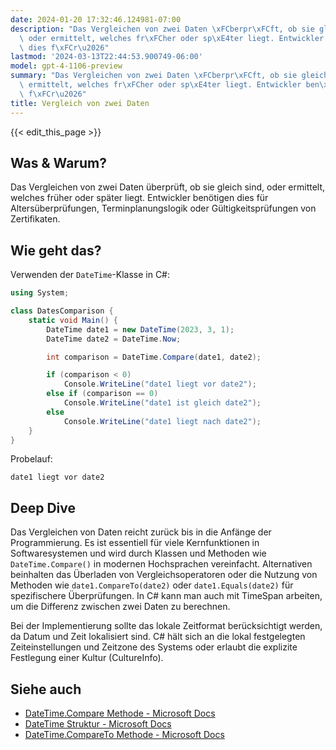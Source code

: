 ```yaml
---
date: 2024-01-20 17:32:46.124981-07:00
description: "Das Vergleichen von zwei Daten \xFCberpr\xFCft, ob sie gleich sind,\
  \ oder ermittelt, welches fr\xFCher oder sp\xE4ter liegt. Entwickler ben\xF6tigen\
  \ dies f\xFCr\u2026"
lastmod: '2024-03-13T22:44:53.900749-06:00'
model: gpt-4-1106-preview
summary: "Das Vergleichen von zwei Daten \xFCberpr\xFCft, ob sie gleich sind, oder\
  \ ermittelt, welches fr\xFCher oder sp\xE4ter liegt. Entwickler ben\xF6tigen dies\
  \ f\xFCr\u2026"
title: Vergleich von zwei Daten
---
```


{{< edit_this_page >}}

## Was & Warum?
Das Vergleichen von zwei Daten überprüft, ob sie gleich sind, oder ermittelt, welches früher oder später liegt. Entwickler benötigen dies für Altersüberprüfungen, Terminplanungslogik oder Gültigkeitsprüfungen von Zertifikaten.

## Wie geht das?
Verwenden der `DateTime`-Klasse in C#:

```C#
using System;

class DatesComparison {
    static void Main() {
        DateTime date1 = new DateTime(2023, 3, 1);
        DateTime date2 = DateTime.Now;

        int comparison = DateTime.Compare(date1, date2);

        if (comparison < 0)
            Console.WriteLine("date1 liegt vor date2");
        else if (comparison == 0)
            Console.WriteLine("date1 ist gleich date2");
        else
            Console.WriteLine("date1 liegt nach date2");
    }
}
```
Probelauf:

```
date1 liegt vor date2
```

## Deep Dive
Das Vergleichen von Daten reicht zurück bis in die Anfänge der Programmierung. Es ist essentiell für viele Kernfunktionen in Softwaresystemen und wird durch Klassen und Methoden wie `DateTime.Compare()` in modernen Hochsprachen vereinfacht. Alternativen beinhalten das Überladen von Vergleichsoperatoren oder die Nutzung von Methoden wie `date1.CompareTo(date2)` oder `date1.Equals(date2)` für spezifischere Überprüfungen. In C# kann man auch mit TimeSpan arbeiten, um die Differenz zwischen zwei Daten zu berechnen.

Bei der Implementierung sollte das lokale Zeitformat berücksichtigt werden, da Datum und Zeit lokalisiert sind. C# hält sich an die lokal festgelegten Zeiteinstellungen und Zeitzone des Systems oder erlaubt die explizite Festlegung einer Kultur (CultureInfo).

## Siehe auch
* [DateTime.Compare Methode - Microsoft Docs](https://docs.microsoft.com/de-de/dotnet/api/system.datetime.compare?view=net-6.0)
* [DateTime Struktur - Microsoft Docs](https://docs.microsoft.com/de-de/dotnet/api/system.datetime?view=net-6.0)
* [DateTime.CompareTo Methode - Microsoft Docs](https://docs.microsoft.com/de-de/dotnet/api/system.datetime.compareto?view=net-6.0)
